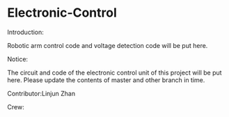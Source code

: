 # Electronic-Control
Introduction:

Robotic arm control code and voltage detection code will be put here.

Notice:

The circuit and code of the electronic control unit of this project will be put here. Please update the contents of master and other branch in time.

Contributor:Linjun Zhan

Crew:
